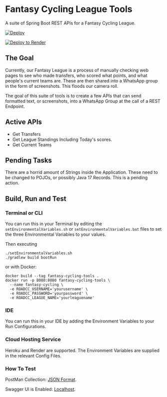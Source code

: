 # Fantasy Cycling League Tools

A suite of Spring Boot REST APIs for a Fantasy Cycling League.

[![Deploy](https://www.herokucdn.com/deploy/button.svg)](https://dashboard.heroku.com/new-app?template=https://github.com/lukegjpotter/FantasyCyclingLeagueTools)

[![Deploy to Render](https://render.com/images/deploy-to-render-button.svg)](https://render.com/deploy?repo=https://github.com/lukegjpotter/FantasyCyclingLeagueTools)

## The Goal

Currently, our Fantasy League is a process of manually checking web pages to see who made transfers, who scored what
points, and what people's current teams are. These are then shared into a WhatsApp group in the form of screenshots.
This floods our camera roll.

The goal of this suite of tools is to create a few APIs that can send formatted text, or screenshots, into a WhatsApp
Group at the call of a REST Endpoint.

## Active APIs

* Get Transfers
* Get League Standings Including Today's scores.
* Get Current Teams

## Pending Tasks

There are a horrid amount of Strings inside the Application. These need to be changed to POJOs, or possibly Java 17
Records. This is a pending action.

## Build, Run and Test

### Terminal or CLI

You can run this in your Terminal by editing the `setEnvironmentalVariables.sh` or `setEnvironmentalVariables.bat`
files to set the three Environmental Variables to your values.

Then executing

    ./setEnvironmentalVariables.sh
    ./gradlew build bootRun

or with Docker:

    docker build --tag fantasy-cycling-tools .
    docker run -p 8080:8080 fantasy-cycling-tools \
      --name fantasy-cycling \
      -e ROADCC_USERNAME='yourusername' \
      -e ROADCC_PASSWORD='yourpassword' \
      -e ROADCC_LEAGUE_NAME='yourleaguename'

### IDE

You can run this in your IDE by adding the Environment Variables to your Run Configurations.

### Cloud Hosting Service

Heroku and Render are supported. The Environment Variables are supplied in the relevant Config Files.

### How To Test

PostMan Collection: [JSON Format](https://www.getpostman.com/collections/6f8d705afefeb67c6aa8).

Swagger UI is Enabled: [Localhost](http://localhost:8080/swagger-ui/index.html#/).

